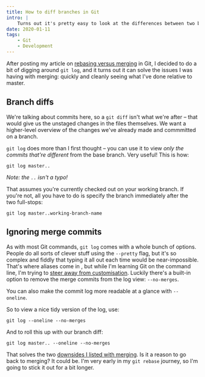```yaml
---
title: How to diff branches in Git
intro: |
    Turns out it's pretty easy to look at the differences between two branches in Git. This is useful when coming back to a feature branch after a while.
date: 2020-01-11
tags:
    - Git
    - Development
---
```


After posting my article on [rebasing versus merging](/blog/git-rebase-versus-merge) in Git, I decided to do a bit of digging around `git log`, and it turns out it can solve the issues I was having with merging: quickly and cleanly seeing what I've done relative to master.


## Branch diffs

We're talking about commits here, so a `git diff` isn't what we're after – that would give us the unstaged changes in the files themselves. We want a higher-level overview of the changes we've already made and commmitted on a branch.

`git log` does more than I first thought – you can use it to view *only the commits that're different* from the base branch. Very useful! This is how:

```git
git log master..
```

<i>Note: the `..` isn't a typo!</i>

That assumes you're currently checked out on your working branch. If you're not, all you have to do is specify the branch immediately after the two full-stops:

```git
git log master..working-branch-name
```


## Ignoring merge commits

As with most Git commands, `git log` comes with a whole bunch of options. People do all sorts of clever stuff using the `--pretty` flag, but it's so complex and fiddly that typing it all out each time would be near-impossible. That's where aliases come in , but while I'm learning Git on the command line, I'm trying to [steer away from customisation](/blog/why-im-not-using-git-aliases). Luckily there's a built-in option to remove the merge commits from the log view: `--no-merges`.

You can also make the commit log more readable at a glance with `--oneline`.

So to view a nice tidy version of the log, use:

```git
git log --oneline --no-merges
```

And to roll this up with our branch diff:

```git
git log master.. --oneline --no-merges
```

That solves the two [downsides I listed with merging](/blog/git-rebase-versus-merge#cons-of-merging). Is it a reason to go back to merging? It could be. I'm very early in my `git rebase` journey, so I'm going to stick it out for a bit longer.




